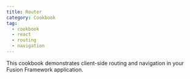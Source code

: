 ```yaml
---
title: Router
category: Cookbook
tag:
  - cookbook
  - react
  - routing
  - navigation
---
```


This cookbook demonstrates client-side routing and navigation in your Fusion Framework application.

<!-- @include: ../../../cookbooks/app-react-router/README.md -->

